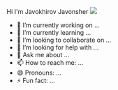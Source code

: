 Hi I'm Javokhirov Javonsher
<img src="https://media2.giphy.com/media/gM5qFksULw54NMWyry/giphy.gif?cid=ecf05e47kw73g1jzua33srury6c8718xw9fhf98aee6crc0o&rid=giphy.gif&ct=s">

- 🔭 I’m currently working on ...
- 🌱 I’m currently learning ...
- 👯 I’m looking to collaborate on ...
- 🤔 I’m looking for help with ...
- 💬 Ask me about ...
- 📫 How to reach me: ...
- 😄 Pronouns: ...
- ⚡ Fun fact: ...

